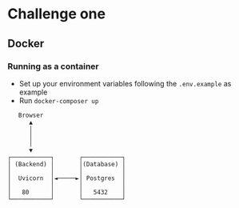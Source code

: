 # Challenge one

## Docker
### Running as a container
* Set up your environment variables following the `.env.example` as example
* Run `docker-composer up`
```
   Browser
      ▲
      │
      │
      │
      ▼
┌───────────┐       ┌───────────┐
│ (Backend) │       │(Database) │
│           │       │           │
│  Uvicorn  │◄─────►│ Postgres  │
│           │       │           │
│   80      │       │   5432    │
└───────────┘       └───────────┘
```